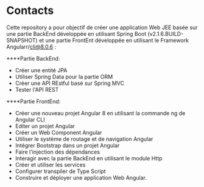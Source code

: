 # Contacts
Cette repository a pour objectif de créer une application Web JEE basée sur une partie BackEnd développée en utilisant Spring Boot (v2.1.6.BUILD-SNAPSHOT) et une partie FrontEnt développée en utilisant le Framework Angularr/cli@8.0.6 :

****Partie BackEnd:
   - Créer une entité JPA 
   - Utiliser Spring Data pour la partie ORM
   - Créer une API REstful basé sur Spring MVC
   - Tester l'API REST

****Partie FrontEnd:
 - Créer une nouveau projet Angular 8 en utilisant la commande ng de Angular CLI
 - Editer un projet Angular
 - Créer un Web Component Angular
 - Utiliser le système de routage et de navigation Angular
 - Intégrer Bootstrap dans un projet Angular
 - Faire l'injection des dépendances
 - Interagir avec la partie BackEnd en utilisant le module Http
 - Créer et utiliser les services
 - Configurer transpiler de Type Script
 - Construire et déployer une application Web Angular.
